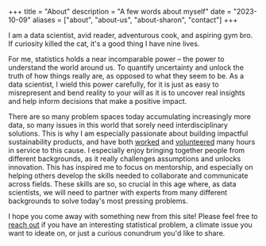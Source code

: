 +++
title = "About"
description = "A few words about myself"
date = "2023-10-09"
aliases = ["about", "about-us", "about-sharon", "contact"]
+++

I am a data scientist, avid reader, adventurous cook, and aspiring gym bro. If curiosity killed the cat, it's a good thing I have nine lives.

For me, statistics holds a near incomparable power – the power to understand the world around us. To quantify uncertainty and unlock the truth of how things really are, as opposed to what they seem to be. As a data scientist, I wield this power carefully, for it is just as easy to misrepresent and bend reality to your will as it is to uncover real insights and help inform decisions that make a positive impact.

There are so many problem spaces today accumulating increasingly more data, so many issues in this world that sorely need interdisciplinary solutions. This is why I am especially passionate about building impactful sustainability products, and have both [worked](https://www.indigoag.com) and [volunteered](https://www.climatechange.ai) many hours in service to this cause. I especially enjoy bringing together people from different backgrounds, as it really challenges assumptions and unlocks innovation. This has inspired me to focus on mentorship, and especially on helping others develop the skills needed to collaborate and communicate across fields. These skills are so, so crucial in this age where, as data scientists, we will need to partner with experts from many different backgrounds to solve today's most pressing problems.

I hope you come away with something new from this site! Please feel free to [reach out](mailto:sharon@climateai.dev) if you have an interesting statistical problem, a climate issue you want to ideate on, or just a curious conundrum you'd like to share.